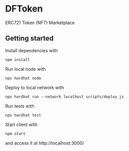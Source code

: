 # DFToken

ERC721 Token (NFT) Marketplace

## Getting started

Install dependencies with
```
npm install
```

Run local node with
```
npx hardhat node
```
Deploy to local network with
```
npx hardhat run --network localhost scripts/deploy.js
```

Run tests with
```
npx hardhat test
```

Start client with
```
npm start
```
and access it at http://localhost:3000/

